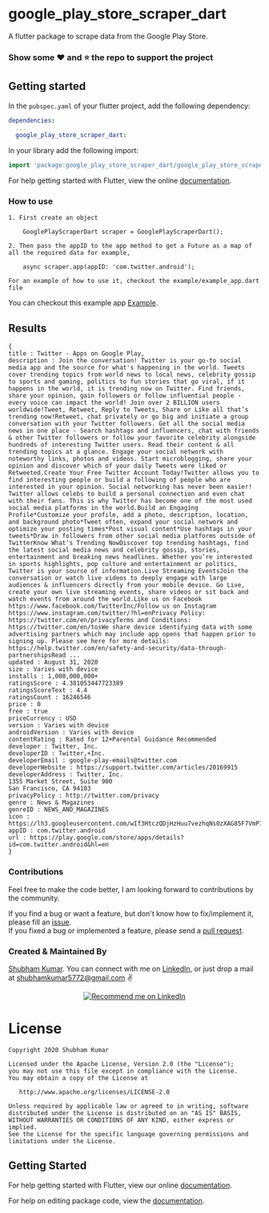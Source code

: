 # google_play_store_scraper_dart

A flutter package to scrape data from the Google Play Store.

### Show some :heart: and :star: the repo to support the project


## Getting started

In the `pubspec.yaml` of your flutter project, add the following dependency:

```yaml
dependencies:
  ...
  google_play_store_scraper_dart:
```

In your library add the following import:

```dart
import 'package:google_play_store_scraper_dart/google_play_store_scraper_dart.dart';
```

For help getting started with Flutter, view the online [documentation](https://flutter.io/).


### How to use

```
1. First create an object

    GooglePlayScraperDart scraper = GooglePlayScraperDart();  

2. Then pass the appID to the app method to get a Future as a map of all the required data for example,  

    async scraper.app(appID: 'com.twitter.android'); 
 
For an example of how to use it, checkout the example/example_app.dart file  
```

You can checkout this example app [Example](https://github.com/varamsky/google_play_store_scraper_dart/blob/master/example/example_app.dart).

## Results

```map
{
title : Twitter - Apps on Google Play,
description : Join the conversation! Twitter is your go-to social media app and the source for what's happening in the world. Tweets cover trending topics from world news to local news, celebrity gossip to sports and gaming, politics to fun stories that go viral, if it happens in the world, it is trending now on Twitter. Find friends, share your opinion, gain followers or follow influential people - every voice can impact the world! Join over 2 BILLION users worldwide!Tweet, Retweet, Reply to Tweets, Share or Like all that’s trending now!Retweet, chat privately or go big and initiate a group conversation with your Twitter followers. Get all the social media news in one place - Search hashtags and influencers, chat with friends & other Twitter followers or follow your favorite celebrity alongside hundreds of interesting Twitter users. Read their content & all trending topics at a glance. Engage your social network with noteworthy links, photos and videos. Start microblogging, share your opinion and discover which of your daily Tweets were liked or Retweeted.Create Your Free Twitter Account Today!Twitter allows you to find interesting people or build a following of people who are interested in your opinion. Social networking has never been easier! Twitter allows celebs to build a personal connection and even chat with their fans. This is why Twitter has become one of the most used social media platforms in the world.Build an Engaging Profile*Customize your profile, add a photo, description, location, and background photo*Tweet often, expand your social network and optimize your posting times*Post visual content*Use hashtags in your tweets*Draw in followers from other social media platforms outside of TwitterKnow What’s Trending NowDiscover top trending hashtags, find the latest social media news and celebrity gossip, stories, entertainment and breaking news headlines. Whether you’re interested in sports highlights, pop culture and entertainment or politics, Twitter is your source of information.Live Streaming EventsJoin the conversation or watch live videos to deeply engage with large audiences & influencers directly from your mobile device. Go Live, create your own live streaming events, share videos or sit back and watch events from around the world.Like us on Facebook https://www.facebook.com/TwitterInc/Follow us on Instagram https://www.instagram.com/twitter/?hl=enPrivacy Policy: https://twitter.com/en/privacyTerms and Conditions: https://twitter.com/en/tosWe share device identifying data with some advertising partners which may include app opens that happen prior to signing up. Please see here for more details: https://help.twitter.com/en/safety-and-security/data-through-partnershipsRead ...
updated : August 31, 2020
size : Varies with device
installs : 1,000,000,000+
ratingsScore : 4.381053447723389
ratingsScoreText : 4.4
ratingsCount : 16246546
price : 0
free : true
priceCurrency : USD
version : Varies with device
androidVersion : Varies with device
contentRating : Rated for 12+Parental Guidance Recommended
developer : Twitter, Inc.
developerID : Twitter,+Inc.
developerEmail : google-play-emails@twitter.com
developerWebsite : https://support.twitter.com/articles/20169915
developerAddress : Twitter, Inc.
1355 Market Street, Suite 900
San Francisco, CA 94103
privacyPolicy : http://twitter.com/privacy
genre : News & Magazines
genreID : NEWS_AND_MAGAZINES
icon : https://lh3.googleusercontent.com/wIf3HtczQDjHzHuu7vezhqNs0zXAG85F7VmP7nhsTxO3OHegrVXlqIh_DWBYi86FTIGk=s180
appID : com.twitter.android
url : https://play.google.com/store/apps/details?id=com.twitter.android&hl=en
}
```



### Contributions

Feel free to make the code better, I am looking forward to contributions by the community.

If you find a bug or want a feature, but don't know how to fix/implement it, please fill an [issue](https://github.com/varamsky/google_play_store_scraper_dart/issues).  
If you fixed a bug or implemented a feature, please send a [pull request](https://github.com/varamsky/google_play_store_scraper_dart/pulls).

### Created & Maintained By

[Shubham Kumar](https://github.com/varamsky). You can connect with me on [LinkedIn](https://www.linkedin.com/in/shubhamkumar-l/), or just drop a mail at shubhamkumar5772@gmail.com :v:


<p align="center">
<a href="https://www.linkedin.com/in/shubhamkumar-l/">
    <img src="https://img.shields.io/badge/Support-Recommed%2FEndorse%20me%20on%20Linkedin-blue?style=for-the-badge&logo=linkedin" alt="Recommend me on LinkedIn" /></a>
</p>


# License

    Copyright 2020 Shubham Kumar

    Licensed under the Apache License, Version 2.0 (the "License");
    you may not use this file except in compliance with the License.
    You may obtain a copy of the License at

       http://www.apache.org/licenses/LICENSE-2.0

    Unless required by applicable law or agreed to in writing, software
    distributed under the License is distributed on an "AS IS" BASIS,
    WITHOUT WARRANTIES OR CONDITIONS OF ANY KIND, either express or implied.
    See the License for the specific language governing permissions and
    limitations under the License.



## Getting Started

For help getting started with Flutter, view our online [documentation](https://flutter.io/).

For help on editing package code, view the [documentation](https://flutter.io/developing-packages/).